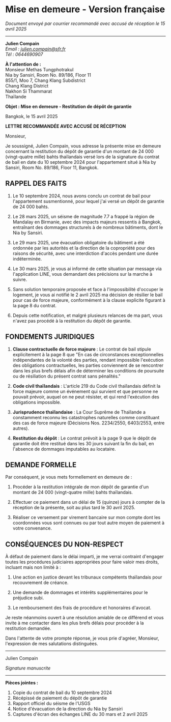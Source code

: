 # Mise en demeure - Version française

*Document envoyé par courrier recommandé avec accusé de réception le 15 avril 2025*

---

**Julien Compain**  
*Email : julien.compain@sfr.fr*  
*Tél : 0644690907*

**À l'attention de :**  
Monsieur Methas Tungphotrakul  
Nia by Sansiri, Room No. 89/186, Floor 11  
855/1, Moo 7, Chang Klang Subdistrict  
Chang Klang District  
Nakhon Si Thammarat  
Thaïlande

**Objet : Mise en demeure - Restitution de dépôt de garantie**

Bangkok, le 15 avril 2025

**LETTRE RECOMMANDÉE AVEC ACCUSÉ DE RÉCEPTION**

Monsieur,

Je soussigné, Julien Compain, vous adresse la présente mise en demeure concernant la restitution du dépôt de garantie d'un montant de 24 000 (vingt-quatre mille) bahts thaïlandais versé lors de la signature du contrat de bail en date du 10 septembre 2024 pour l'appartement situé à Nia by Sansiri, Room No. 89/186, Floor 11, Bangkok.

## RAPPEL DES FAITS

1. Le 10 septembre 2024, nous avons conclu un contrat de bail pour l'appartement susmentionné, pour lequel j'ai versé un dépôt de garantie de 24 000 bahts.

2. Le 28 mars 2025, un séisme de magnitude 7.7 a frappé la région de Mandalay en Birmanie, avec des impacts majeurs ressentis à Bangkok, entraînant des dommages structurels à de nombreux bâtiments, dont le Nia by Sansiri.

3. Le 29 mars 2025, une évacuation obligatoire du bâtiment a été ordonnée par les autorités et la direction de la copropriété pour des raisons de sécurité, avec une interdiction d'accès pendant une durée indéterminée.

4. Le 30 mars 2025, je vous ai informé de cette situation par message via l'application LINE, vous demandant des précisions sur la marche à suivre.

5. Sans solution temporaire proposée et face à l'impossibilité d'occuper le logement, je vous ai notifié le 2 avril 2025 ma décision de résilier le bail pour cas de force majeure, conformément à la clause explicite figurant à la page 8 du contrat.

6. Depuis cette notification, et malgré plusieurs relances de ma part, vous n'avez pas procédé à la restitution du dépôt de garantie.

## FONDEMENTS JURIDIQUES

1. **Clause contractuelle de force majeure** : Le contrat de bail stipule explicitement à la page 8 que "En cas de circonstances exceptionnelles indépendantes de la volonté des parties, rendant impossible l'exécution des obligations contractuelles, les parties conviennent de se rencontrer dans les plus brefs délais afin de déterminer les conditions de poursuite ou de résiliation du présent contrat sans pénalités."

2. **Code civil thaïlandais** : L'article 219 du Code civil thaïlandais définit la force majeure comme un événement qui survient et que personne ne pouvait prévoir, auquel on ne peut résister, et qui rend l'exécution des obligations impossible.

3. **Jurisprudence thaïlandaise** : La Cour Suprême de Thaïlande a constamment reconnu les catastrophes naturelles comme constituant des cas de force majeure (Décisions Nos. 2234/2550, 6403/2553, entre autres).

4. **Restitution du dépôt** : Le contrat prévoit à la page 9 que le dépôt de garantie doit être restitué dans les 30 jours suivant la fin du bail, en l'absence de dommages imputables au locataire.

## DEMANDE FORMELLE

Par conséquent, je vous mets formellement en demeure de :

1. Procéder à la restitution intégrale de mon dépôt de garantie d'un montant de 24 000 (vingt-quatre mille) bahts thaïlandais.

2. Effectuer ce paiement dans un délai de 15 (quinze) jours à compter de la réception de la présente, soit au plus tard le 30 avril 2025.

3. Réaliser ce versement par virement bancaire sur mon compte dont les coordonnées vous sont connues ou par tout autre moyen de paiement à votre convenance.

## CONSÉQUENCES DU NON-RESPECT

À défaut de paiement dans le délai imparti, je me verrai contraint d'engager toutes les procédures judiciaires appropriées pour faire valoir mes droits, incluant mais non limité à :

1. Une action en justice devant les tribunaux compétents thaïlandais pour recouvrement de créance.

2. Une demande de dommages et intérêts supplémentaires pour le préjudice subi.

3. Le remboursement des frais de procédure et honoraires d'avocat.

Je reste néanmoins ouvert à une résolution amiable de ce différend et vous invite à me contacter dans les plus brefs délais pour procéder à la restitution demandée.

Dans l'attente de votre prompte réponse, je vous prie d'agréer, Monsieur, l'expression de mes salutations distinguées.

---

Julien Compain

*Signature manuscrite*

---

**Pièces jointes :**
1. Copie du contrat de bail du 10 septembre 2024
2. Récépissé de paiement du dépôt de garantie
3. Rapport officiel du séisme de l'USGS
4. Notice d'évacuation de la direction du Nia by Sansiri
5. Captures d'écran des échanges LINE du 30 mars et 2 avril 2025